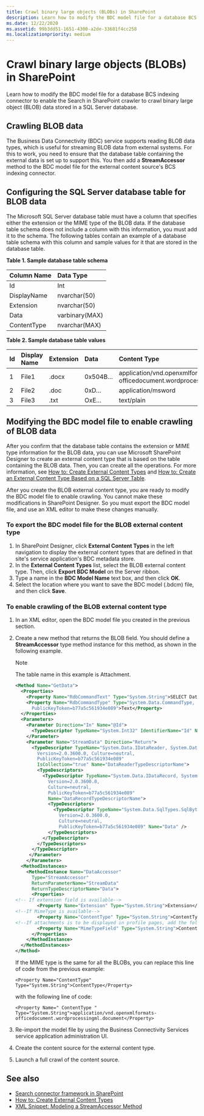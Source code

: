 ```yaml
---
title: Crawl binary large objects (BLOBs) in SharePoint
description: Learn how to modify the BDC model file for a database BCS indexing connector to enable the Search in SharePoint crawler to crawl binary large object (BLOB) data stored in a SQL Server database.
ms.date: 12/22/2020
ms.assetid: 99b3dd51-1651-4300-a2de-33681f4cc258
ms.localizationpriority: medium
---
```

# Crawl binary large objects (BLOBs) in SharePoint

Learn how to modify the BDC model file for a database BCS indexing connector to enable the Search in SharePoint crawler to crawl binary large object (BLOB) data stored in a SQL Server database.

## Crawling BLOB data

The Business Data Connectivity (BDC) service supports reading BLOB data types, which is useful for streaming BLOB data from external systems. For this to work, you need to ensure that the database table containing the external data is set up to support this. You then add a **StreamAccessor** method to the BDC model file for the external content source's BCS indexing connector.

## Configuring the SQL Server database table for BLOB data

The Microsoft SQL Server database table must have a column that specifies either the extension or the MIME type of the BLOB data. If the database table schema does not include a column with this information, you must add it to the schema. The following tables contain an example of a database table schema with this column and sample values for it that are stored in the database table.

**Table 1. Sample database table schema**

| Column Name |   Data Type    |
| :---------- | :------------- |
| Id          | Int            |
| DisplayName | nvarchar(50)   |
| Extension   | nvarchar(50)   |
| Data        | varbinary(MAX) |
| ContentType | nvarchar(MAX)  |

**Table 2. Sample database table values**

|  Id  | Display Name | Extension |  Data   |                              Content Type                               |
| :--- | :----------- | :-------- | :------ | :---------------------------------------------------------------------- |
| 1    | File1        | .docx     | 0x504B… | application/vnd.openxmlformats-officedocument.wordprocessingml.document |
| 2    | File2        | .doc      | 0xD…    | application/msword                                                      |
| 3    | File3        | .txt      | OxE…    | text/plain                                                              |

## Modifying the BDC model file to enable crawling of BLOB data

After you confirm that the database table contains the extension or MIME type information for the BLOB data, you can use Microsoft SharePoint Designer to create an external content type that is based on the table containing the BLOB data. Then, you can create all the operations. For more information, see  [How to: Create External Content Types](https://msdn.microsoft.com/library/811b458c-e209-46df-ba02-8db02bc658db%28Office.15%29.aspx) and [How to: Create an External Content Type Based on a SQL Server Table](https://msdn.microsoft.com/library/5c42a679-d71d-46c6-aabc-d63c6cad3846%28Office.15%29.aspx).

After you create the BLOB external content type, you are ready to modify the BDC model file to enable crawling. You cannot make these modifications in SharePoint Designer. So you must export the BDC model file, and use an XML editor to make these changes manually.

### To export the BDC model file for the BLOB external content type

1. In SharePoint Designer, click **External Content Types** in the left navigation to display the external content types that are defined in that site's service application's BDC metadata store.
1. In the **External Content Types** list, select the BLOB external content type. Then, click **Export BDC Model** on the Server ribbon.
1. Type a name in the **BDC Model Name** text box, and then click **OK**.
1. Select the location where you want to save the BDC model (.bdcm) file, and then click **Save**.

### To enable crawling of the BLOB external content type

1. In an XML editor, open the BDC model file you created in the previous section.
1. Create a new method that returns the BLOB field. You should define a **StreamAccessor** type method instance for this method, as shown in the following example.

    > [!NOTE]
    > The table name in this example is Attachment.

    ```XML
    <Method Name="GetData">
      <Properties>
        <Property Name="RdbCommandText" Type="System.String">SELECT Data FROM [dbo].[Attachment] WHERE [Id] = @Id </Property>
        <Property Name="RdbCommandType" Type="System.Data.CommandType, System.Data, Version=2.0.0.0, Culture=neutral,
          PublicKeyToken=b77a5c561934e089">Text</Property>
      </Properties>
      <Parameters>
        <Parameter Direction="In" Name="@Id">
          <TypeDescriptor TypeName="System.Int32" IdentifierName="Id" Name="Id" />
        </Parameter>
        <Parameter Name="StreamData" Direction="Return">
          <TypeDescriptor TypeName="System.Data.IDataReader, System.Data,
            Version=2.0.3600.0, Culture=neutral,
            PublicKeyToken=b77a5c561934e089"
            IsCollection="true" Name="DataReaderTypeDescriptorName">
            <TypeDescriptors>
              <TypeDescriptor TypeName="System.Data.IDataRecord, System.Data,
                Version=2.0.3600.0,
                Culture=neutral,
                PublicKeyToken=b77a5c561934e089"
                Name="DataRecordTypeDescriptorName">
                <TypeDescriptors>
                  <TypeDescriptor TypeName="System.Data.SqlTypes.SqlBytes, System.Data,
                    Version=2.0.3600.0,
                    Culture=neutral,
                    PublicKeyToken=b77a5c561934e089" Name="Data" />
                </TypeDescriptors>
              </TypeDescriptor>
            </TypeDescriptors>
          </TypeDescriptor>
         </Parameter>
        </Parameters>
      <MethodInstances>
        <MethodInstance Name="DataAccessor"
          Type="StreamAccessor"
          ReturnParameterName="StreamData"
          ReturnTypeDescriptorName="Data">
          <Properties>
    <!-- If extension field is available-->
            <Property Name="Extension" Type="System.String">Extension</Property>
    <!--If MimeType is available-->
            <Property Name="ContentType" Type="System.String">ContentType</Property>
    <!--If attachments is to be displayed in profile pages, add the following property-->
            <Property Name="MimeTypeField" Type="System.String">ContentType</Property>
          </Properties>
        </MethodInstance>
      </MethodInstances>
    </Method>
    ```

    If the MIME type is the same for all the BLOBs, you can replace this line of code from the previous example:

    `<Property Name="ContentType" Type="System.String">ContentType</Property>`

    with the following line of code:

    `<Property Name=" ContentType " Type="System.String">application/vnd.openxmlformats-officedocument.wordprocessingml.document</Property>`

1. Re-import the model file by using the Business Connectivity Services service application administration UI.
1. Create the content source for the external content type.
1. Launch a full crawl of the content source.

## See also

- [Search connector framework in SharePoint](search-connector-framework-in-sharepoint.md)
- [How to: Create External Content Types](https://msdn.microsoft.com/library/811b458c-e209-46df-ba02-8db02bc658db%28Office.15%29.aspx)
- [XML Snippet: Modeling a StreamAccessor Method](https://msdn.microsoft.com/library/bd60cc2e-f7f6-421c-9d2a-60e8512b9893%28Office.15%29.aspx)
